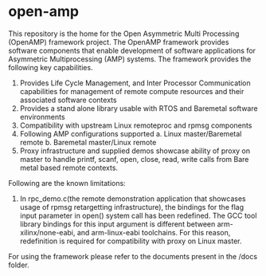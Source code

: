 open-amp
========
This repository is the home for the Open Asymmetric Multi Processing (OpenAMP) framework project. The OpenAMP framework provides software components that enable development of software applications for Asymmetric Multiprocessing (AMP) systems. The framework provides the following key capabilities. 

1. Provides Life Cycle Management, and Inter Processor Communication capabilities for management of remote compute resources and their associated software contexts   
2. Provides a stand alone library usable with RTOS and Baremetal software environments 
3. Compatibility with upstream Linux remoteproc and rpmsg components
4. Following AMP configurations supported
	a. Linux master/Baremetal remote
	b. Baremetal master/Linux remote
5. Proxy infrastructure and supplied demos showcase ability of proxy on master to handle printf, scanf, open, close, read, write calls from Bare metal based remote contexts.

Following are the known limitations:

1. In rpc_demo.c(the remote demonstration application that showcases usage of rpmsg retargetting infrastructure),  the bindings for the flag input parameter in open() system call has been redefined. The GCC tool library bindings for this input argument is different between arm-xilinx/none-eabi, and arm-linux-eabi toolchains. For this reason, redefinition is required for compatibility with proxy on Linux master.


For using the framework please refer to the documents present in the /docs folder.
